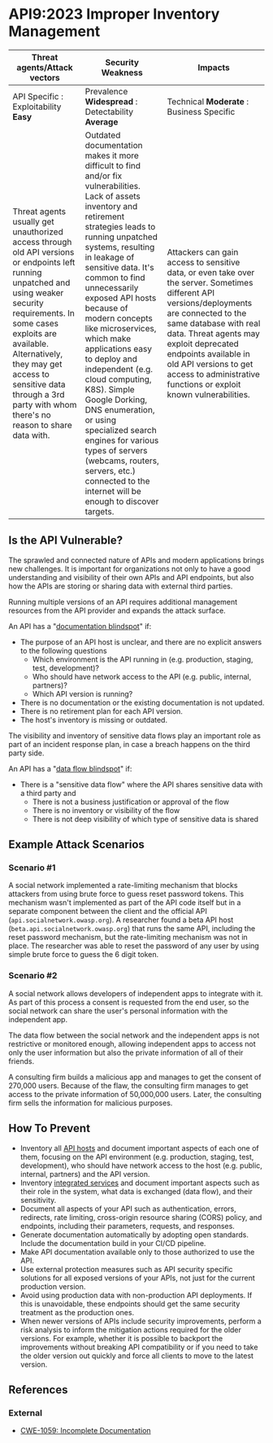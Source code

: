 # API9:2023 Improper Inventory Management

| Threat agents/Attack vectors                                                                                                                                                                                                                                                                                      | Security Weakness                                                                                                                                                                                                                                                                                                                                                                                                                                                                                                                                                                                                 | Impacts                                                                                                                                                                                                                                                                                                                             |
| ----------------------------------------------------------------------------------------------------------------------------------------------------------------------------------------------------------------------------------------------------------------------------------------------------------------- | ----------------------------------------------------------------------------------------------------------------------------------------------------------------------------------------------------------------------------------------------------------------------------------------------------------------------------------------------------------------------------------------------------------------------------------------------------------------------------------------------------------------------------------------------------------------------------------------------------------------- | ----------------------------------------------------------------------------------------------------------------------------------------------------------------------------------------------------------------------------------------------------------------------------------------------------------------------------------- |
| API Specific : Exploitability **Easy**                                                                                                                                                                                                                                                                            | Prevalence **Widespread** : Detectability **Average**                                                                                                                                                                                                                                                                                                                                                                                                                                                                                                                                                             | Technical **Moderate** : Business Specific                                                                                                                                                                                                                                                                                          |
| Threat agents usually get unauthorized access through old API versions or endpoints left running unpatched and using weaker security requirements. In some cases exploits are available. Alternatively, they may get access to sensitive data through a 3rd party with whom there's no reason to share data with. | Outdated documentation makes it more difficult to find and/or fix vulnerabilities. Lack of assets inventory and retirement strategies leads to running unpatched systems, resulting in leakage of sensitive data. It's common to find unnecessarily exposed API hosts because of modern concepts like microservices, which make applications easy to deploy and independent (e.g. cloud computing, K8S). Simple Google Dorking, DNS enumeration, or using specialized search engines for various types of servers (webcams, routers, servers, etc.) connected to the internet will be enough to discover targets. | Attackers can gain access to sensitive data, or even take over the server. Sometimes different API versions/deployments are connected to the same database with real data. Threat agents may exploit deprecated endpoints available in old API versions to get access to administrative functions or exploit known vulnerabilities. |

## Is the API Vulnerable?

The sprawled and connected nature of APIs and modern applications brings new
challenges. It is important for organizations not only to have a good
understanding and visibility of their own APIs and API endpoints, but also how
the APIs are storing or sharing data with external third parties.

Running multiple versions of an API requires additional management resources
from the API provider and expands the attack surface.

An API has a "<ins>documentation blindspot</ins>" if:

- The purpose of an API host is unclear, and there are no explicit answers to
  the following questions
  - Which environment is the API running in (e.g. production, staging, test,
    development)?
  - Who should have network access to the API (e.g. public, internal,
    partners)?
  - Which API version is running?
- There is no documentation or the existing documentation is not updated.
- There is no retirement plan for each API version.
- The host's inventory is missing or outdated.

The visibility and inventory of sensitive data flows play an important role as
part of an incident response plan, in case a breach happens on the third party
side.

An API has a "<ins>data flow blindspot</ins>" if:

- There is a "sensitive data flow" where the API shares sensitive data with a
  third party and
  - There is not a business justification or approval of the flow
  - There is no inventory or visibility of the flow
  - There is not deep visibility of which type of sensitive data is shared

## Example Attack Scenarios

### Scenario #1

A social network implemented a rate-limiting mechanism that blocks attackers
from using brute force to guess reset password tokens. This mechanism wasn't
implemented as part of the API code itself but in a separate component between
the client and the official API (`api.socialnetwork.owasp.org`). A researcher
found a beta API host (`beta.api.socialnetwork.owasp.org`) that runs the same
API, including the reset password mechanism, but the rate-limiting mechanism was
not in place. The researcher was able to reset the password of any user by using
simple brute force to guess the 6 digit token.

### Scenario #2

A social network allows developers of independent apps to integrate with it. As
part of this process a consent is requested from the end user, so the social
network can share the user's personal information with the independent app.

The data flow between the social network and the independent apps is not
restrictive or monitored enough, allowing independent apps to access not only
the user information but also the private information of all of their friends.

A consulting firm builds a malicious app and manages to get the consent of
270,000 users. Because of the flaw, the consulting firm manages to get access
to the private information of 50,000,000 users. Later, the consulting firm
sells the information for malicious purposes.

## How To Prevent

- Inventory all <ins>API hosts</ins> and document important aspects of each one
  of them, focusing on the API environment (e.g. production, staging, test,
  development), who should have network access to the host (e.g. public,
  internal, partners) and the API version.
- Inventory <ins>integrated services</ins> and document important aspects such
  as their role in the system, what data is exchanged (data flow), and their
  sensitivity.
- Document all aspects of your API such as authentication, errors, redirects,
  rate limiting, cross-origin resource sharing (CORS) policy, and endpoints,
  including their parameters, requests, and responses.
- Generate documentation automatically by adopting open standards. Include the
  documentation build in your CI/CD pipeline.
- Make API documentation available only to those authorized to use the API.
- Use external protection measures such as API security specific solutions for
  all exposed versions of your APIs, not just for the current production
  version.
- Avoid using production data with non-production API deployments. If this is
  unavoidable, these endpoints should get the same security treatment as the
  production ones.
- When newer versions of APIs include security improvements, perform a risk
  analysis to inform the mitigation actions required for the older versions.
  For example, whether it is possible to backport the improvements without
  breaking API compatibility or if you need to take the older version out
  quickly and force all clients to move to the latest version.

## References

### External

- [CWE-1059: Incomplete Documentation][1]

[1]: https://cwe.mitre.org/data/definitions/1059.html

